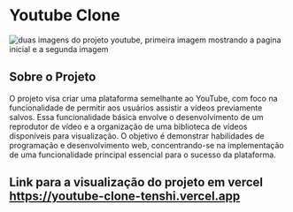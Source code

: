 # Youtube Clone

<img src=https://github.com/Thoomas806/Youtube-clone/blob/main/imagens/Blank%202%20Grids%20Collage.png alt="duas imagens do projeto youtube, primeira imagem mostrando a pagina inicial e a segunda imagem">

## Sobre o Projeto

O projeto visa criar uma plataforma semelhante ao YouTube, com foco na funcionalidade de permitir aos usuários assistir a vídeos previamente salvos. Essa funcionalidade básica envolve o desenvolvimento de um reprodutor de vídeo e a organização de uma biblioteca de vídeos disponíveis para visualização. O objetivo é demonstrar habilidades de programação e desenvolvimento web, concentrando-se na implementação de uma funcionalidade principal essencial para o sucesso da plataforma.


## Link para a visualização do projeto em vercel https://youtube-clone-tenshi.vercel.app

